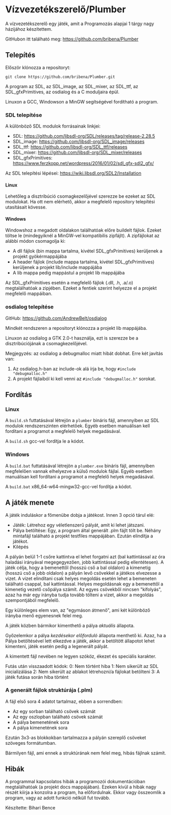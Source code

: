 # Vízvezetékszerelő/Plumber
A vízvezetékszerelő egy játék, amit a Programozás alapjai 1 tárgy nagy házijához készítettem.

GitHubon itt található meg: https://github.com/bribena/Plumber



## Telepítés

Először klónozza a repositoryt:

``````
git clone https://github.com/bribena/Plumber.git
``````

A program az SDL, az SDL_image, az SDL_mixer, az SDL_ttf, az SDL_gfxPrimitives, az osdialog és a C moduljaira épül.

Linuxon a GCC, Windowson a MinGW segítségével fordítható a program.

### SDL telepítése
A különböző SDL modulok forrásainak linkjei:
* SDL: https://github.com/libsdl-org/SDL/releases/tag/release-2.28.5
* SDL_image: https://github.com/libsdl-org/SDL_image/releases
* SDL_ttf: https://github.com/libsdl-org/SDL_ttf/releases
* SDL_mixer: https://github.com/libsdl-org/SDL_mixer/releases
* SDL_gfxPrimitives: https://www.ferzkopp.net/wordpress/2016/01/02/sdl_gfx-sdl2_gfx/

Az SDL telepítési lépései: https://wiki.libsdl.org/SDL2/Installation

#### Linux

Lehetőleg a disztribúció csomagkezelőjével szerezze be ezeket az SDL modulokat. Ha ott nem elérhető, akkor a megfelelő repository telepítési utasításait kövesse.

#### Windows

Windowshoz a megadott oldalakon találhatóak előre buildelt fájlok. Ezeket töltse le (mindegyiknél a MinGW-vel kompatibilis zipfájlt). A zipfájlokat az alábbi módon csomagolja ki:

- A dll fájlok (bin mappa tartalma, kivétel SDL_gfxPrimitives) kerüljenek a projekt gyökérmappájába
- A header fájlok (include mappa tartalma, kivétel SDL_gfxPrimitives) kerüljenek a projekt lib/include mappájába
- A lib mappa pedig mappástul a projekt lib mappájába

Az SDL_gfxPrimitives esetén a megfelelő fájlok (.dll, .h, .a/.o) megtalálhatóak a zipjében. Ezeket a fentiek szerint helyezze el a projekt megfelelő mappáiban.

### osdialog telepítése

GitHub: https://github.com/AndrewBelt/osdialog

Mindkét rendszeren a repositoryt klónozza a projekt lib mappájába.

Linuxon az osdialog a GTK 2.0-t használja, ezt is szerezze be a disztribúciójának a csomagkezelőjével.

Megjegyzés: az osdialog a debugmalloc miatt hibát dobhat. Erre két javítás van:

1. Az osdialog.h-ban az include-ok alá írja be, hogy `#include "debugmalloc.h"`
2. A projekt fájlaiból ki kell venni az `#include "debugmalloc.h"` sorokat.



## Fordítás

### Linux

A `build.sh`  futtatásával létrejön a `plumber` bináris fájl, amennyiben az SDL modulok rendszerszinten elérhetőek. Egyéb esetben manuálisan kell fordítani a programot a megfelelő helyek megadásával.

 A `build.sh` gcc-vel fordítja le a kódot.

### Windows

A `build.bat` futtatásával létrejön a `plumber.exe` bináris fájl, amennyiben megfelelően vannak elhelyezve a külső modulok fájlai. Egyéb esetben manuálisan kell fordítani a programot a megfelelő helyek megadásával.

A `build.bat` x86_64-w64-mingw32-gcc-vel fordítja a kódot.



## A játék menete

A játék induláskor a főmenübe dobja a játékost. Innen 3 opció tárul elé:

- Játék: Létrehoz egy véletlenszerű pályát, amit ki lehet játszani.
- Pálya betöltése: Egy, a program által generált .plm fájlt tölt be. Néhány mintafájl található a projekt testfiles mappájában. Ezután elindítja a játékot.
- Kilépés

A pályán belül 1-1 csőre kattintva el lehet forgatni azt (bal kattintással az óra haladási irányával megegegyezően, jobb kattintással pedig ellentétesen). A játék célja, hogy a bemenettől (hosszú cső a bal oldalon) a kimenetig (hosszú cső a jobb oldalon) a pályán levő csövekkel a játékos elvezesse a vizet. A vizet elindítani csak helyes megoldás esetén lehet a bemeneten található csappal, bal kattintással. Helyes megoldásnak egy a bemenettől a kimenetig vezető csőpálya számít. Az egyes csövekből nincsen "kifolyás", azaz ha már egy irányba tudja tovább tölteni a vizet, akkor a megoldás szempontjából megfelelő.

Egy különleges elem van, az "egymáson átmenő", ami két különböző irányba menő egyenesnek felel meg.

A játék közben bármikor kimenthető a pálya *aktuális* állapota.

Győzelemkor a pálya *kezdésekor előforduló* állapota menthető ki. Azaz, ha a Pálya betöltésével lett elkezdve a játék, akkor a betöltött állapotot lehet kimenteni, játék esetén pedig a legenerált pályát.

A kimentett fájl nevében ne legyen szóköz, ékezet és speciális karakter.

Futás után visszaadott kódok:
	0: Nem történt hiba
	1: Nem sikerült az SDL inicializálása
	2: Nem sikerült az ablakot létrehozni/a fájlokat betölteni
	3: A játék futása során hiba történt

### A generált fájlok struktúrája (.plm)

A fájl első sora 4 adatot tartalmaz, ebben a sorrendben:

- Az egy sorban található csövek számát
- Az egy oszlopban található csövek számát
- A pálya bemenetének sora
- A pálya kimenetének sora

Ezután 3x3-as blokkokban tartalmazza a pályán szereplő csöveket szöveges formátumban.

Bármilyen fájl, ami ennek a struktúrának nem felel meg, hibás fájlnak számít.



## Hibák

A programmal kapcsolatos hibák a programozói dokumentációban megtalálhatóak (a projekt docs mappájában). Ezeken kívül a hibák nagy részét kiírja a konzolra a program, ha előfordulnak. Ekkor vagy összeomlik a program, vagy az adott funkció nélküll fut tovább.



Készítette: Bihari Bence
